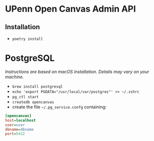 # UPenn Open Canvas Admin API

## Installation

- `poetry install`

# PostgreSQL

_Instructions are based on macOS installation. Details may vary on your machine._

- `brew install postgresql`
- `echo 'export PGDATA="/usr/local/var/postgres"' >> ~/.zshrc`
- `pg_ctl start`
- `createdb opencanvas`
- create the file `~/.pg_service.confg` containing:

```ini
[opencanvas]
host=localhost
user=user
dbname=dbname
port=5432

```
